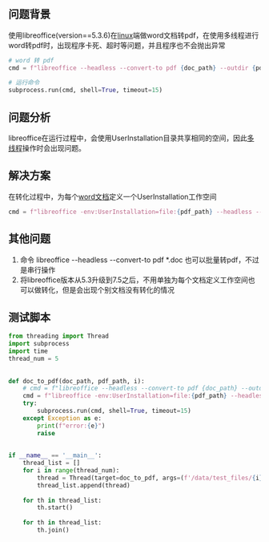 ## 问题背景

使用libreoffice(version==5.3.6)在[linux](https://so.csdn.net/so/search?q=linux&spm=1001.2101.3001.7020)端做word文档转pdf，在使用多线程进行word转pdf时，出现程序卡死、超时等问题，并且程序也不会抛出异常

```python
# word 转 pdf
cmd = f"libreoffice --headless --convert-to pdf {doc_path} --outdir {pdf_path}"
 
# 运行命令
subprocess.run(cmd, shell=True, timeout=15)
```

## 问题分析

libreoffice在运行过程中，会使用UserInstallation目录共享相同的空间，因此[多线程](https://so.csdn.net/so/search?q=多线程&spm=1001.2101.3001.7020)操作时会出现问题。

## 解决方案

在转化过程中，为每个[word文档](https://so.csdn.net/so/search?q=word文档&spm=1001.2101.3001.7020)定义一个UserInstallation工作空间

```python
cmd = f"libreoffice -env:UserInstallation=file:{pdf_path} --headless --convert-to pdf {doc_path} --outdir {pdf_path}"
```

## 其他问题

1. 命令 libreoffice --headless --convert-to pdf *.doc 也可以批量转pdf，不过是串行操作
2. 将libreoffice版本从5.3升级到7.5之后，不用单独为每个文档定义工作空间也可以做转化，但是会出现个别文档没有转化的情况

## 测试脚本

```python
from threading import Thread
import subprocess
import time
thread_num = 5
 
 
def doc_to_pdf(doc_path, pdf_path, i):
    # cmd = f"libreoffice --headless --convert-to pdf {doc_path} --outdir {pdf_path}"
    cmd = f"libreoffice -env:UserInstallation=file:{pdf_path} --headless --convert-to pdf {doc_path} --outdir {pdf_path}"
    try:
        subprocess.run(cmd, shell=True, timeout=15)
    except Exception as e:
        print(f"error:{e}")
        raise
 
 
if __name__ == '__main__':
    thread_list = []
    for i in range(thread_num):
        thread = Thread(target=doc_to_pdf, args=(f'/data/test_files/{i}.doc', f'/data/test_files/test_pdf/{i}', i))
        thread_list.append(thread)
 
    for th in thread_list:
        th.start()
 
    for th in thread_list:
        th.join()
```


